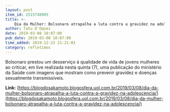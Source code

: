 ```yaml
---
layout: post
item_id: 2515748905
title: >-
    Dia da Mulher: Bolsonaro atrapalha a luta contra a gravidez na adolescência
author: Tatu D'Oquei
date: 2019-03-08 10:07:00
pub_date: 2019-03-08 10:07:00
time_added: 2019-12-23 21:21:01
category: refletimos
---
```


Bolsonaro prestou um desserviço à qualidade de vida de jovens mulheres ao criticar, em live realizada nesta quinta (7), uma publicação do ministério da Saúde com imagens que mostram como prevenir gravidez e doenças sexualmente transmissíveis.

**Link:** [https://blogdosakamoto.blogosfera.uol.com.br/2019/03/08/dia-da-mulher-bolsonaro-atrapalha-a-luta-contra-a-gravidez-na-adolescencia/](https://blogdosakamoto.blogosfera.uol.com.br/2019/03/08/dia-da-mulher-bolsonaro-atrapalha-a-luta-contra-a-gravidez-na-adolescencia/)

